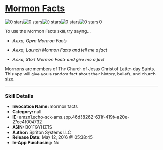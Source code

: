# [Mormon Facts](http://alexa.amazon.com/#skills/amzn1.echo-sdk-ams.app.46d38262-631f-419b-a20e-27cc4f004732)
![0 stars](../../images/ic_star_border_black_18dp_1x.png)![0 stars](../../images/ic_star_border_black_18dp_1x.png)![0 stars](../../images/ic_star_border_black_18dp_1x.png)![0 stars](../../images/ic_star_border_black_18dp_1x.png)![0 stars](../../images/ic_star_border_black_18dp_1x.png) 0

To use the Mormon Facts skill, try saying...

* *Alexa, Open Mormon Facts*

* *Alexa, Launch Mormon Facts and tell me a fact*

* *Alexa, Start Mormon Facts and give me a fact*

Mormons are members of The Church of Jesus Christ of Latter-day Saints.  This app will give you a random fact about their history, beliefs, and church size.

***

### Skill Details

* **Invocation Name:** mormon facts
* **Category:** null
* **ID:** amzn1.echo-sdk-ams.app.46d38262-631f-419b-a20e-27cc4f004732
* **ASIN:** B01FGYHZTS
* **Author:** Spriton Systems LLC
* **Release Date:** May 12, 2016 @ 05:38:45
* **In-App Purchasing:** No

